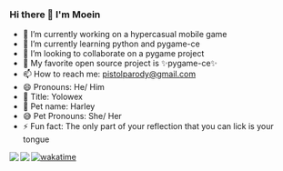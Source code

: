 ### Hi there 👋 I'm Moein

- 🔭 I’m currently working on a hypercasual mobile game
- 🌱 I’m currently learning python and pygame-ce
- 👯 I’m looking to collaborate on a pygame project
- 🌳 My favorite open source project is ✨pygame-ce✨
- 📫 How to reach me: pistolparody@gmail.com
- 😄 Pronouns: He/ Him
- 📛 Title: Yolowex
- 🐶 Pet name: Harley
- 😅 Pet Pronouns: She/ Her
- ⚡ Fun fact: The only part of your reflection that you can lick is your tongue



<a href="https://github.com/anuraghazra/github-readme-stats">
  <img align="left" src="https://github-readme-stats.vercel.app/api?username=mmdmoa&count_private=true&show_icons=true&theme=merko" />
</a>

<a href="https://github.com/anuraghazra/convoychat">
  <img align="left" src="https://github-readme-stats.vercel.app/api/top-langs/?username=mmdmoa&layout=compact&count_private=true&show_icons=false&theme=merko" />
</a> 


[![wakatime](https://wakatime.com/badge/user/eb31e4ca-2bdc-4403-8de7-6d29488d75cd.svg)](https://wakatime.com/@eb31e4ca-2bdc-4403-8de7-6d29488d75cd)
